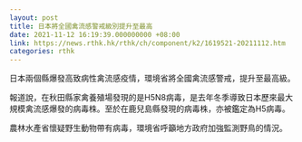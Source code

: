 ```yaml
---
layout: post
title: 日本將全國禽流感警戒級別提升至最高
date: 2021-11-12 16:19:39.000000000 +08:00
link: https://news.rthk.hk/rthk/ch/component/k2/1619521-20211112.htm
categories: rthk
---
```


日本兩個縣爆發高致病性禽流感疫情，環境省將全國禽流感警戒，提升至最高級。

報道說，在秋田縣家禽養殖場發現的是H5N8病毒，是去年冬季導致日本歷來最大規模禽流感爆發的病毒株。至於在鹿兒島縣發現的病毒株，亦被鑑定為H5病毒。

農林水產省懷疑野生動物帶有病毒，環境省呼籲地方政府加強監測野鳥的情況。
